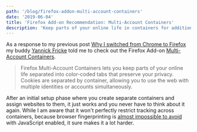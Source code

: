```yaml
---
path: '/blog/firefox-addon-multi-account-containers'
date: '2019-06-04'
title: 'Firefox Add-on Recommendation: Multi-Account Containers'
description: 'Keep parts of your online life in containers for additional privacy.'
---
```


As a response to my previous post [Why I switched from Chrome to Firefox](/blog/switch-to-firefox) my buddy [Yannick Fricke](https://github.com/YannickFricke) told me to check out the Firefox Add-on [Multi-Account Containers](https://addons.mozilla.org/en-US/firefox/addon/multi-account-containers/).

> Firefox Multi-Account Containers lets you keep parts of your online life separated into color-coded tabs that preserve your privacy. Cookies are separated by container, allowing you to use the web with multiple identities or accounts simultaneously.

After an initial setup phase where you create separate containers and assign websites to them, it just works and you never have to think about it again. While I am aware that it won't perfectly restrict tracking across containers, because browser fingerprinting is [almost impossible to avoid](http://jcarlosnorte.com/security/2016/03/06/advanced-tor-browser-fingerprinting.html) with JavaScript enabled, it sure makes it a lot harder.
